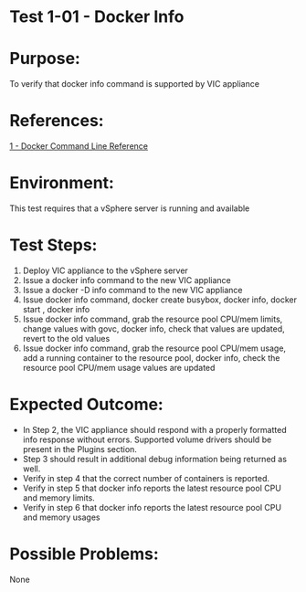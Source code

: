 Test 1-01 - Docker Info
=======

# Purpose:
To verify that docker info command is supported by VIC appliance

# References:
[1 - Docker Command Line Reference](https://docs.docker.com/engine/reference/commandline/info/)

# Environment:
This test requires that a vSphere server is running and available

# Test Steps:
1. Deploy VIC appliance to the vSphere server
2. Issue a docker info command to the new VIC appliance
3. Issue a docker -D info command to the new VIC appliance
4. Issue docker info command, docker create busybox, docker info, docker start <containerID>, docker info
5. Issue docker info command, grab the resource pool CPU/mem limits, change values with govc, docker info, check that values are updated, revert to the old values
6. Issue docker info command, grab the resource pool CPU/mem usage, add a running container to the resource pool, docker info, check the resource pool CPU/mem usage values are updated

# Expected Outcome:
* In Step 2, the VIC appliance should respond with a properly formatted info response without errors. Supported volume drivers should be present in the Plugins section.
* Step 3 should result in additional debug information being returned as well.
* Verify in step 4 that the correct number of containers is reported.
* Verify in step 5 that docker info reports the latest resource pool CPU and memory limits.
* Verify in step 6 that docker info reports the latest resource pool CPU and memory usages

# Possible Problems:
None
